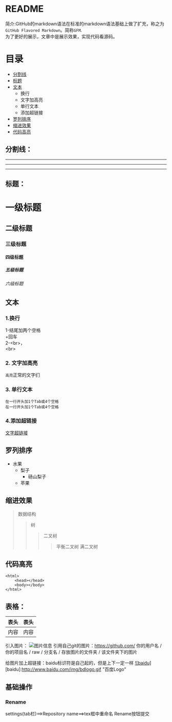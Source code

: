 README
===
简介:GitHub的markdown语法在标准的markdown语法基础上做了扩充，称之为`GitHub Flavored Markdown`。简称`GFM`.<br>
为了更好的展示，文章中是展示效果，实现代码看源码。

# 目录
* [分割线](#分割线)
* [标题](#标题)
* [文本](#文本)
	* 换行
	* 文字加高亮
	* 单行文本
	* 添加超链接
* [罗列排序](#罗列排序)
* [缩进效果](#缩进效果)
* [代码高亮](#代码高亮)
## 分割线： 
***  
---  
___  
## 标题：
# 一级标题  
## 二级标题  
### 三级标题  
#### 四级标题  
##### 五级标题  
###### 六级标题 

## 文本
### 1.换行
1-结尾加两个空格  
+回车  
2-\<br\>，<br>
\<br\>
### 2. 文字加高亮  
`高亮`正常的文字们
### 3. 单行文本
	在一行开头加1个Tab或4个空格
    在一行开头加1个Tab或4个空格
### 4.添加超链接
[文字超链接](www.baidu.com)


## 罗列排序
* 水果
	* 梨子
		* 砀山梨子
	* 苹果

## 缩进效果
>数据结构
>>树
>>>二叉树
>>>>平衡二叉树
>>>>满二叉树

## 代码高亮
```
<html>
    <head></head>
    <body></body>
</html>
```
## 表格：
表头 | 表头|  
--------|-------|  
内容|内容|  

 

引入图片：
![图片信息](www.baidu.com/img/bdlogo.gif)
引用自己git的图片：https://github.com/ 你的用户名 / 你的项目名 / raw / 分支名 / 存放图片的文件夹 / 该文件夹下的图片

给图片加上超链接：baidu标识符是自己起的，但是上下一定一样
[![baidu]](http://baidu.com)
[baidu]:http://www.baidu.com/img/bdlogo.gif "百度Logo" 


## 基础操作
### Rename
settings(tab栏)==>Repository name==>tex框中重命名 Rename按钮提交

